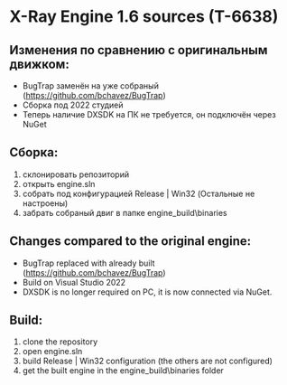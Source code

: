 X-Ray Engine 1.6 sources (T-6638)
========================
## Изменения по сравнению с оригинальным движком:
*  BugTrap заменён на уже собраный (https://github.com/bchavez/BugTrap)
*  Сборка под 2022 студией
*  Теперь наличие DXSDK на ПК не требуется, он подключён через NuGet
## Сборка:
  1. склонировать репозиторий
  2. открыть engine.sln
  3. собрать под конфигурацией Release | Win32 (Остальные не настроены)
  4. забрать собраный двиг в папке engine_build\binaries

## Changes compared to the original engine:
* BugTrap replaced with already built (https://github.com/bchavez/BugTrap)
* Build on Visual Studio 2022
* DXSDK is no longer required on PC, it is now connected via NuGet.
## Build:
  1. clone the repository
  2. open engine.sln
  3. build Release | Win32 configuration (the others are not configured)
  4. get the built engine in the engine_build\binaries folder
